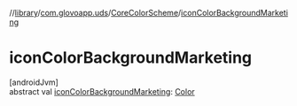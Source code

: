 //[library](../../../index.md)/[com.glovoapp.uds](../index.md)/[CoreColorScheme](index.md)/[iconColorBackgroundMarketing](icon-color-background-marketing.md)

# iconColorBackgroundMarketing

[androidJvm]\
abstract val [iconColorBackgroundMarketing](icon-color-background-marketing.md): [Color](https://developer.android.com/reference/kotlin/androidx/compose/ui/graphics/Color.html)
